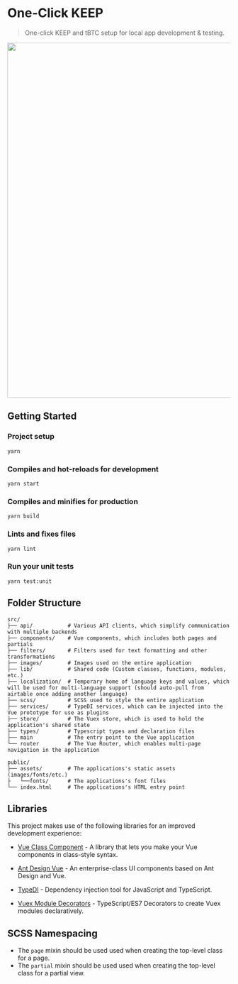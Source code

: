# One-Click KEEP

> One-click KEEP and tBTC setup for local app development & testing.

<img width="800" src="https://user-images.githubusercontent.com/20102664/94516832-f2f0bf80-01e3-11eb-9f9c-0db037a9b505.png">

## Getting Started

### Project setup
```
yarn
```

### Compiles and hot-reloads for development
```
yarn start
```

### Compiles and minifies for production
```
yarn build
```

### Lints and fixes files
```
yarn lint
```

### Run your unit tests
```
yarn test:unit
```

## Folder Structure

    src/
    ├── api/           # Various API clients, which simplify communication with multiple backends
    ├── components/    # Vue components, which includes both pages and partials
    ├── filters/       # Filters used for text formatting and other transformations
    ├── images/        # Images used on the entire application
    ├── lib/           # Shared code (Custom classes, functions, modules, etc.)
    ├── localization/  # Temporary home of language keys and values, which will be used for multi-language support (should auto-pull from airtable once adding another language)
    ├── scss/          # SCSS used to style the entire application
    ├── services/      # TypeDI services, which can be injected into the Vue prototype for use as plugins
    ├── store/         # The Vuex store, which is used to hold the application's shared state
    ├── types/         # Typescript types and declaration files
    ├── main           # The entry point to the Vue application
    └── router         # The Vue Router, which enables multi-page navigation in the application

    public/
    ├── assets/        # The applications's static assets (images/fonts/etc.)
    ├   └──fonts/      # The applications's font files
    └── index.html     # The applications's HTML entry point

## Libraries
This project makes use of the following libraries for an improved development experience:
* [Vue Class Component](https://class-component.vuejs.org) - A library that lets you make your Vue components in class-style syntax.
* [Ant Design Vue](https://www.antdv.com/docs/vue/introduce) - An enterprise-class UI components based on Ant Design and Vue.
* [TypeDI](https://github.com/typestack/typedi) - Dependency injection tool for JavaScript and TypeScript.

* [Vuex Module Decorators](https://championswimmer.in/vuex-module-decorators) - TypeScript/ES7 Decorators to create Vuex modules declaratively.

## SCSS Namespacing

* The `page` mixin should be used used when creating the top-level class for a page.
* The `partial` mixin should be used used when creating the top-level class for a partial view.
